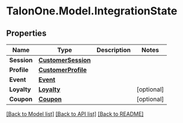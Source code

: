 
# TalonOne.Model.IntegrationState

## Properties

Name | Type | Description | Notes
------------ | ------------- | ------------- | -------------
**Session** | [**CustomerSession**](CustomerSession.md) |  | 
**Profile** | [**CustomerProfile**](CustomerProfile.md) |  | 
**Event** | [**Event**](Event.md) |  | 
**Loyalty** | [**Loyalty**](Loyalty.md) |  | [optional] 
**Coupon** | [**Coupon**](Coupon.md) |  | [optional] 

[[Back to Model list]](../README.md#documentation-for-models)
[[Back to API list]](../README.md#documentation-for-api-endpoints)
[[Back to README]](../README.md)

